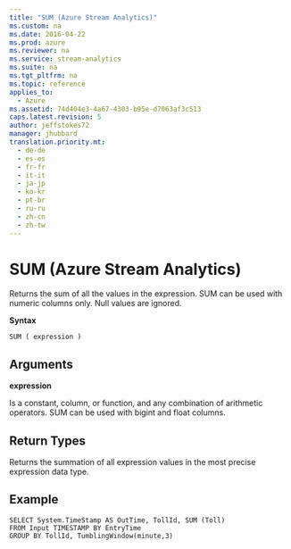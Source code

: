 ```yaml
---
title: "SUM (Azure Stream Analytics)"
ms.custom: na
ms.date: 2016-04-22
ms.prod: azure
ms.reviewer: na
ms.service: stream-analytics
ms.suite: na
ms.tgt_pltfrm: na
ms.topic: reference
applies_to: 
  - Azure
ms.assetid: 74d404e3-4a67-4303-b95e-d7063af3c513
caps.latest.revision: 5
author: jeffstokes72
manager: jhubbard
translation.priority.mt: 
  - de-de
  - es-es
  - fr-fr
  - it-it
  - ja-jp
  - ko-kr
  - pt-br
  - ru-ru
  - zh-cn
  - zh-tw
---
```

# SUM (Azure Stream Analytics)
  Returns the sum of all the values in the expression. SUM can be used with numeric columns only. Null values are ignored.  
  
 **Syntax**  
  
```  
SUM ( expression )  
```  
  
## Arguments  
 **expression**  
  
 Is a constant, column, or function, and any combination of arithmetic operators. SUM can be used with bigint and float columns.  
  
## Return Types  
 Returns the summation of all expression values in the most precise expression data type.  
  
## Example  
  
```  
SELECT System.TimeStamp AS OutTime, TollId, SUM (Toll)   
FROM Input TIMESTAMP BY EntryTime  
GROUP BY TollId, TumblingWindow(minute,3)  
  
```  
  
  